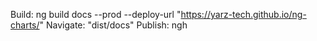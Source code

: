 Build: ng build docs --prod --deploy-url "https://yarz-tech.github.io/ng-charts/"
Navigate: "dist/docs"
Publish: ngh